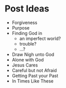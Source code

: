 # Post Ideas

- Forgiveness
- Purpose
- Finding God in 
    - an imperfect world?
    - trouble?
    - ...?
- Draw Nigh unto God
- Alone with God
- Jesus Cares
- Careful but not Afraid
- Getting Past your Past
- In Times Like These